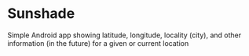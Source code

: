 # Sunshade

Simple Android app showing latitude, longitude, locality (city), and other information (in the future) for a given or current location
